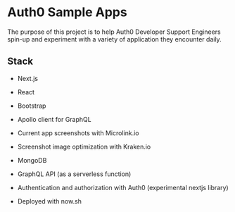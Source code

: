 # Auth0 Sample Apps

The purpose of this project is to help Auth0 Developer Support Engineers spin-up and experiment with a variety of application they encounter daily.

## Stack

- Next.js
- React
- Bootstrap
- Apollo client for GraphQL
- Current app screenshots with Microlink.io
- Screenshot image optimization with Kraken.io

- MongoDB
- GraphQL API (as a serverless function)
- Authentication and authorization with Auth0 (experimental nextjs library)
- Deployed with now.sh
